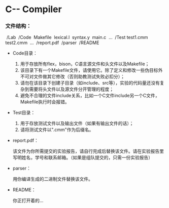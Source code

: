 # C-- Compiler



### 文件结构：

​	/Lab
​		/Code
​			Makefile
​			lexical.l
​			syntax.y
​			main.c
​			...
​		/Test
​			test1.cmm
​			test2.cmm
​			...
​		/report.pdf
​		/parser
​		/README



- Code目录：	
  1. 用于存放所有flex，bison，C语言源文件和头文件以及Makefile；
  2. 该目录下有一个Makefile文件，请使用它。除了定义和修改一些伪目标外不可对文件做其它修改（否则助教测试失败必扣分）；
  3. 请勿在该目录下创建子目录（如include、src等），实验的代码量还没有复杂到需要将头文件以及源文件分开管理的程度；
  4. 避免不合理的文件include关系，比如一个C文件include另一个C文件，Makefile执行时会报错。

- Test目录：	
  1. 用于存放测试文件以及输出文件（如果有输出文件的话）；
  2. 请将测试文件以".cmm"作为后缀名。

- report.pdf：	

  该文件为你所需提交的实验报告，请自行完成后替换该文件。请在实验报告里写明姓名，学号和联系邮箱。（如果是组队提交的，只需一份实验报告）

- parser：	

  用你编译生成的二进制文件替换该文件。

- README：

  你正打开着的...